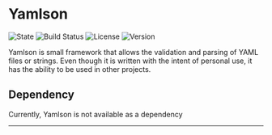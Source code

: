 # Yamlson 

![State](https://img.shields.io/badge/State-ALPHA-red?style=for-the-badge)
![Build Status](https://img.shields.io/badge/Build-Passing-%2368AD63?style=for-the-badge)
![License](https://img.shields.io/badge/License-MIT-%2368AD63?style=for-the-badge)
![Version](https://img.shields.io/badge/Version-0.0.0-blue?style=for-the-badge)


Yamlson is small framework that allows the validation and parsing of YAML files or 
strings. Even though it is written with the intent of personal use, it has the ability
to be used in other projects.

## Dependency

Currently, Yamlson is not available as a dependency

---
